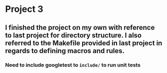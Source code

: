 # Project 3
## I finished the project on my own with reference to last project for directory structure. I also referred to the Makefile provided in last project in regards to defining macros and rules. 
### Need to include googletest to ``include/`` to run unit tests

